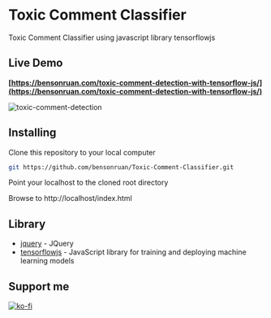 # Toxic Comment Classifier
 Toxic Comment Classifier using javascript library tensorflowjs
 
## Live Demo
**[https://bensonruan.com/toxic-comment-detection-with-tensorflow-js/](https://bensonruan.com/toxic-comment-detection-with-tensorflow-js/)**

![toxic-comment-detection](https://bensonruan.com/wp-content/uploads/2020/01/toxic-comment-detection.gif)
 
## Installing
Clone this repository to your local computer
``` bash
git https://github.com/bensonruan/Toxic-Comment-Classifier.git
```
Point your localhost to the cloned root directory

Browse to http://localhost/index.html  

## Library
* [jquery](https://code.jquery.com/jquery-3.3.1.min.js) - JQuery
* [tensorflowjs](https://github.com/tensorflow/tfjs) - JavaScript library for training and deploying machine learning models

## Support me 
[![ko-fi](https://ko-fi.com/img/githubbutton_sm.svg)](https://ko-fi.com/W7W6METMY)
